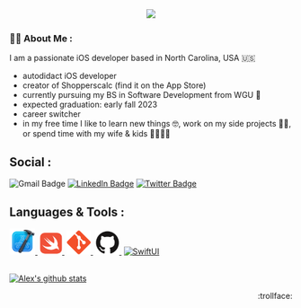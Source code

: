 <div id="header" align="center">
  <img src="https://media.giphy.com/media/ZAaaCK5RhUWxG/giphy.gif/giphy.gif" width="350"/>
</div>

### :man_technologist: About Me :
I am a passionate iOS developer based in North Carolina, USA :us:
- autodidact iOS developer
- creator of Shopperscalc (find it on the App Store)
- currently pursuing my BS in Software Development from WGU :owl: 
- expected graduation: early fall 2023
- career switcher
- in my free time I like to learn new things :nerd_face:, work on my side projects :man_technologist:, or spend time with my wife & kids :family_man_woman_girl_boy:

## Social :
<div id="badges">
  <img src="https://img.shields.io/badge/alexelo.swift@gmail.com-red?style=flat&logo=gmail&logoColor=white" alt="Gmail Badge"/>
  <a href="https://www.linkedin.com/in/alexeloswift">
  <img src="https://img.shields.io/badge/alexeloswift-blue?style=flat&logo=linkedin&logoColor=white" alt="LinkedIn Badge"/></a>
  <a href="https://twitter.com/alexeloswift">
  <img src="https://img.shields.io/badge/@alexeloswift-blue?style=flat&logo=twitter&logoColor=white" alt="Twitter Badge"/></a>
</div>

## Languages & Tools :
<a href ="https://developer.apple.com/documentation/xcode/">
<img src="https://github.com/devicons/devicon/blob/master/icons/xcode/xcode-original.svg" title="Xcode" alt="Xcode" width="46" height="46"/>&nbsp;<a/>
<a href ="https://www.swift.org/documentation/">
<img src="https://github.com/devicons/devicon/blob/master/icons/swift/swift-original.svg" title="Swift" alt="Swift" width="40" height="40"/>&nbsp;<a/>
<a href ="https://git-scm.com/docs/git">
<img src="https://github.com/devicons/devicon/blob/master/icons/git/git-original.svg" title="Git" alt="Git" width="43" height="43"/>&nbsp;<a/>
<a href ="https://docs.github.com/en">
<img src="https://github.com/devicons/devicon/blob/master/icons/github/github-original.svg" title="GitHub" alt="GitHub" width="43" height="43"/>&nbsp;<a/>
<a href ="https://developer.apple.com/documentation/swiftui/">
<img src="https://img.icons8.com/fluency/344/swiftui.png" title="SwiftUI" alt="SwiftUI" width="50" height="50"><a/>

<br />
<br />


[![Alex's github stats](https://github-readme-stats.vercel.app/api?username=alexeloswift&count_private=true)](https://github.com/alexeloswift/github-readme-stats)

<div align="right">
  :trollface:
</div>
